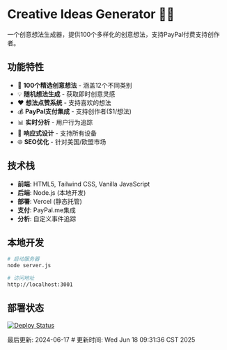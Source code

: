 # Creative Ideas Generator 🧠✨

一个创意想法生成器，提供100个多样化的创意想法，支持PayPal付费支持创作者。

## 功能特性

- 🎯 **100个精选创意想法** - 涵盖12个不同类别
- 💡 **随机想法生成** - 获取即时创意灵感
- ❤️ **想法点赞系统** - 支持喜欢的想法
- 💰 **PayPal支付集成** - 支持创作者($1/想法)
- 📊 **实时分析** - 用户行为追踪
- 📱 **响应式设计** - 支持所有设备
- 🌐 **SEO优化** - 针对美国/欧盟市场

## 技术栈

- **前端**: HTML5, Tailwind CSS, Vanilla JavaScript
- **后端**: Node.js (本地开发)
- **部署**: Vercel (静态托管)
- **支付**: PayPal.me集成
- **分析**: 自定义事件追踪

## 本地开发

```bash
# 启动服务器
node server.js

# 访问地址
http://localhost:3001
```

## 部署状态

[![Deploy Status](https://img.shields.io/badge/Vercel-Deployed-brightgreen)](https://creative-ideas-five.vercel.app)

最后更新: 2024-06-17 # 更新时间: Wed Jun 18 09:31:36 CST 2025
